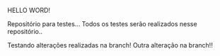 HELLO WORD!

Repositório para testes...
Todos os testes serão realizados nesse repositório..

Testando alterações realizadas na branch!
Outra alteração na branch!!